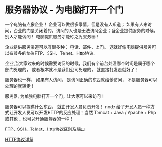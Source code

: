 # 服务器协议 - 为电脑打开一个门

一个电脑有点像企业！ 企业可以做很多事情，但是没有人知道； 如果有人来访问，企业的门是关闭着的，访问的人也是无法访问企业；当企业提供服务的时候， 别人才能访问！ 电脑提供服务才能称之为服务器！

企业提供服务渠道可以有很多种： 电话、邮件、上门。 这就好像电脑提供服务可以有很多的协议FTP、SSH、Telnet、Http协议。

企业,当大家过来的时候需要访问的时候，我们有个前台处理哪个时间是属于哪个部门处理的， 或者根本就不是我们公司处理的， 就直接打发走就好了！

服务器也一样， 如果有人访问， 是访问正确的东西就给他访问， 不是服务器可以处理的就转走！

服务器, 为单独电脑打开一个门，让大家可以来访问！

服务器可以提供什么东西， 就由开发人员负责开发！ node 给了开发人员一种方式让开发人员可以开发HTTP的反应处理！当然  Tomcat + Java / Apache + Php 或其他 .. 也可以开通服务器的一种！

  
[FTP、SSH、Telnet、Http协议区别及端口](https://www.cnblogs.com/zhanglulu-career/p/8508745.html)


[HTTP协议详解](https://www.cnblogs.com/EricaMIN1987_IT/p/3837436.html)

